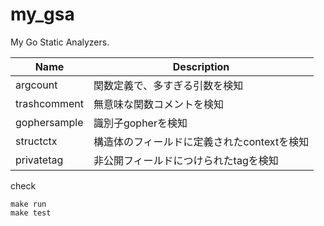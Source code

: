 # my_gsa

My Go Static Analyzers.

| Name         | Description                                 |
|--------------|---------------------------------------------|
| argcount     | 関数定義で、多すぎる引数を検知              |
| trashcomment | 無意味な関数コメントを検知                  |
| gophersample | 識別子gopherを検知                          |
| structctx    | 構造体のフィールドに定義されたcontextを検知 |
| privatetag   | 非公開フィールドにつけられたtagを検知       |

check

```shell
make run
make test
```
